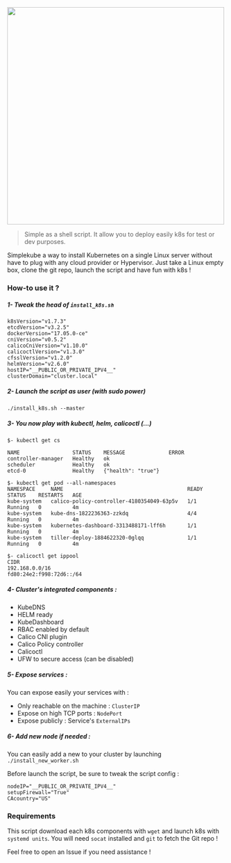 <img src="https://i.imgur.com/gMGVimd.png" width="500">

> Simple as a shell script. It allow you to deploy easily k8s for test or dev purposes.

Simplekube a way to install Kubernetes on a single Linux server without have to plug with any cloud provider or Hypervisor. Just take a Linux empty box, clone the git repo, launch the script and have fun with k8s !

### How-to use it ?

##### 1- Tweak the head of `install_k8s.sh`
 
 ```
k8sVersion="v1.7.3"
etcdVersion="v3.2.5"
dockerVersion="17.05.0-ce"
cniVersion="v0.5.2"
calicoCniVersion="v1.10.0"
calicoctlVersion="v1.3.0"
cfsslVersion="v1.2.0"
helmVersion="v2.6.0"
hostIP="__PUBLIC_OR_PRIVATE_IPV4__"
clusterDomain="cluster.local"
 ```
##### 2- Launch the script as user (with sudo power)

`./install_k8s.sh --master`

##### 3- You now play with kubectl, helm, calicoctl (...)

```
$- kubectl get cs 

NAME                 STATUS    MESSAGE              ERROR
controller-manager   Healthy   ok
scheduler            Healthy   ok
etcd-0               Healthy   {"health": "true"}

$- kubectl get pod --all-namespaces
NAMESPACE     NAME                                        READY     STATUS    RESTARTS   AGE
kube-system   calico-policy-controller-4180354049-63p5v   1/1       Running   0          4m
kube-system   kube-dns-1822236363-zzkdq                   4/4       Running   0          4m
kube-system   kubernetes-dashboard-3313488171-lff6h       1/1       Running   0          4m
kube-system   tiller-deploy-1884622320-0glqq              1/1       Running   0          4m

$- calicoctl get ippool
CIDR
192.168.0.0/16
fd80:24e2:f998:72d6::/64
```
##### 4- Cluster's integrated components :

  - KubeDNS
  - HELM ready
  - KubeDashboard
  - RBAC enabled by default
  - Calico CNI plugin
  - Calico Policy controller 
  - Calicoctl
  - UFW to secure access (can be disabled)

##### 5- Expose services :

You can expose easily your services with :

  - Only reachable on the machine : `ClusterIP`
  - Expose on high TCP ports : `NodePort`
  - Expose publicly : Service's `ExternalIPs`

##### 6- Add new node if needed :

You can easily add a new to your cluster by launching `./install_new_worker.sh`

Before launch the script, be sure to tweak the script config :

```
nodeIP="__PUBLIC_OR_PRIVATE_IPV4__"
setupFirewall="True"
CAcountry="US"
```

### Requirements

This script download each k8s components with `wget` and launch k8s with `systemd units`. 
You will need `socat` installed and `git` to fetch the Git repo !

Feel free to open an Issue if you need assistance !

